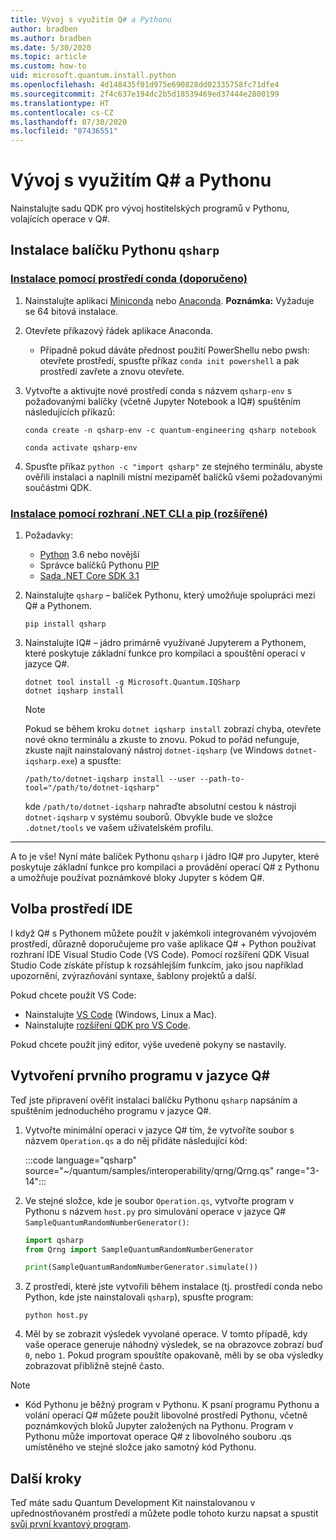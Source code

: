 ```yaml
---
title: Vývoj s využitím Q# a Pythonu
author: bradben
ms.author: bradben
ms.date: 5/30/2020
ms.topic: article
ms.custom: how-to
uid: microsoft.quantum.install.python
ms.openlocfilehash: 4d148435f01d975e690828dd02335758fc71dfe4
ms.sourcegitcommit: 2f4c637e194dc2b5d18539469ed37444e2800199
ms.translationtype: HT
ms.contentlocale: cs-CZ
ms.lasthandoff: 07/30/2020
ms.locfileid: "87436551"
---
```

# <a name="develop-with-q-and-python"></a>Vývoj s využitím Q# a Pythonu

Nainstalujte sadu QDK pro vývoj hostitelských programů v Pythonu, volajících operace v Q#.

## <a name="install-the-qsharp-python-package"></a>Instalace balíčku Pythonu `qsharp`

### <a name="install-using-conda-recommended"></a>[Instalace pomocí prostředí conda (doporučeno)](#tab/tabid-conda)

1. Nainstalujte aplikaci [Miniconda](https://docs.conda.io/en/latest/miniconda.html) nebo [Anaconda](https://www.anaconda.com/products/individual#Downloads). **Poznámka:** Vyžaduje se 64 bitová instalace.

1. Otevřete příkazový řádek aplikace Anaconda.

   - Případně pokud dáváte přednost použití PowerShellu nebo pwsh: otevřete prostředí, spusťte příkaz `conda init powershell` a pak prostředí zavřete a znovu otevřete.

1. Vytvořte a aktivujte nové prostředí conda s názvem `qsharp-env` s požadovanými balíčky (včetně Jupyter Notebook a IQ#) spuštěním následujících příkazů:

    ```
    conda create -n qsharp-env -c quantum-engineering qsharp notebook

    conda activate qsharp-env
    ```

1. Spusťte příkaz `python -c "import qsharp"` ze stejného terminálu, abyste ověřili instalaci a naplnili místní mezipaměť balíčků všemi požadovanými součástmi QDK.

### <a name="install-using-net-cli-and-pip-advanced"></a>[Instalace pomocí rozhraní .NET CLI a pip (rozšířené)](#tab/tabid-dotnetcli)

1. Požadavky:

    - [Python](https://www.python.org/downloads/) 3.6 nebo novější
    - Správce balíčků Pythonu [PIP](https://pip.pypa.io/en/stable/installing)
    - [Sada .NET Core SDK 3.1](https://dotnet.microsoft.com/download/dotnet-core/3.1)


1. Nainstalujte `qsharp` – balíček Pythonu, který umožňuje spolupráci mezi Q# a Pythonem.

    ```
    pip install qsharp
    ```

1. Nainstalujte IQ# – jádro primárně využívané Jupyterem a Pythonem, které poskytuje základní funkce pro kompilaci a spouštění operací v jazyce Q#.

    ```dotnetcli
    dotnet tool install -g Microsoft.Quantum.IQSharp
    dotnet iqsharp install
    ```

    > [!NOTE]
    > Pokud se během kroku `dotnet iqsharp install` zobrazí chyba, otevřete nové okno terminálu a zkuste to znovu.
    > Pokud to pořád nefunguje, zkuste najít nainstalovaný nástroj `dotnet-iqsharp` (ve Windows `dotnet-iqsharp.exe`) a spusťte:
    > ```
    > /path/to/dotnet-iqsharp install --user --path-to-tool="/path/to/dotnet-iqsharp"
    > ```
    > kde `/path/to/dotnet-iqsharp` nahraďte absolutní cestou k nástroji `dotnet-iqsharp` v systému souborů.
    > Obvykle bude ve složce `.dotnet/tools` ve vašem uživatelském profilu.
    
***

A to je vše! Nyní máte balíček Pythonu `qsharp` i jádro IQ# pro Jupyter, které poskytuje základní funkce pro kompilaci a provádění operací Q# z Pythonu a umožňuje používat poznámkové bloky Jupyter s kódem Q#.

## <a name="choose-your-ide"></a>Volba prostředí IDE

I když Q# s Pythonem můžete použít v jakémkoli integrovaném vývojovém prostředí, důrazně doporučujeme pro vaše aplikace Q# + Python používat rozhraní IDE Visual Studio Code (VS Code). Pomocí rozšíření QDK Visual Studio Code získáte přístup k rozsáhlejším funkcím, jako jsou například upozornění, zvýrazňování syntaxe, šablony projektů a další.

Pokud chcete použít VS Code:

- Nainstalujte [VS Code](https://code.visualstudio.com/download) (Windows, Linux a Mac).
- Nainstalujte [rozšíření QDK pro VS Code](https://marketplace.visualstudio.com/items?itemName=quantum.quantum-devkit-vscode).

Pokud chcete použít jiný editor, výše uvedené pokyny se nastavily.

## <a name="write-your-first-q-program"></a>Vytvoření prvního programu v jazyce Q#

Teď jste připravení ověřit instalaci balíčku Pythonu `qsharp` napsáním a spuštěním jednoduchého programu v jazyce Q#.

1. Vytvořte minimální operaci v jazyce Q# tím, že vytvoříte soubor s názvem `Operation.qs` a do něj přidáte následující kód:

    :::code language="qsharp" source="~/quantum/samples/interoperability/qrng/Qrng.qs" range="3-14":::

1. Ve stejné složce, kde je soubor `Operation.qs`, vytvořte program v Pythonu s názvem `host.py` pro simulování operace v jazyce Q# `SampleQuantumRandomNumberGenerator()`:

    ```python
    import qsharp
    from Qrng import SampleQuantumRandomNumberGenerator

    print(SampleQuantumRandomNumberGenerator.simulate())
    ```

1. Z prostředí, které jste vytvořili během instalace (tj. prostředí conda nebo Python, kde jste nainstalovali `qsharp`), spusťte program:

    ```
    python host.py
    ```

1. Měl by se zobrazit výsledek vyvolané operace. V tomto případě, kdy vaše operace generuje náhodný výsledek, se na obrazovce zobrazí buď `0`, nebo `1`. Pokud program spouštíte opakovaně, měli by se oba výsledky zobrazovat přibližně stejně často.

> [!NOTE]
> * Kód Pythonu je běžný program v Pythonu. K psaní programu Pythonu a volání operací Q# můžete použít libovolné prostředí Pythonu, včetně poznámkových bloků Jupyter založených na Pythonu. Program v Pythonu může importovat operace Q# z libovolného souboru .qs umístěného ve stejné složce jako samotný kód Pythonu.

## <a name="next-steps"></a>Další kroky

Teď máte sadu Quantum Development Kit nainstalovanou v upřednostňovaném prostředí a můžete podle tohoto kurzu napsat a spustit [svůj první kvantový program](xref:microsoft.quantum.quickstarts.qrng).
